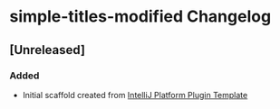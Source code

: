 <!-- Keep a Changelog guide -> https://keepachangelog.com -->

# simple-titles-modified Changelog

## [Unreleased]
### Added
- Initial scaffold created from [IntelliJ Platform Plugin Template](https://github.com/JetBrains/intellij-platform-plugin-template)
